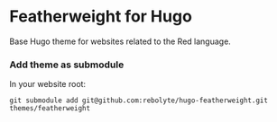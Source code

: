 # Featherweight for Hugo

Base Hugo theme for websites related to the Red language.

### Add theme as submodule

In your website root:

```
git submodule add git@github.com:rebolyte/hugo-featherweight.git themes/featherweight
```
